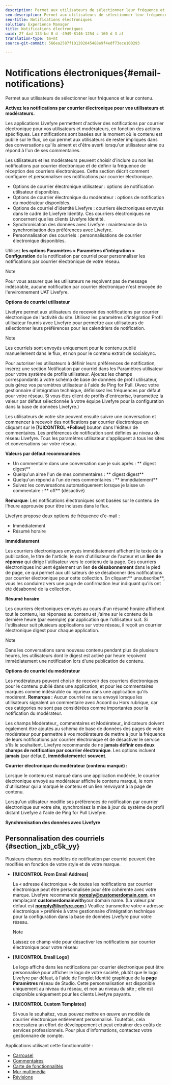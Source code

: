 ```yaml
---
description: Permet aux utilisateurs de sélectionner leur fréquence et leur contenu.
seo-description: Permet aux utilisateurs de sélectionner leur fréquence et leur contenu.
seo-title: Notifications électroniques
solution: Experience Manager
title: Notifications électroniques
uuid: 27 dad 133-bd 8 d -4949-8146-1254 c 160 d 3 af
translation-type: tm+mt
source-git-commit: 566ea2587f101202045488e9f4edf73ece100293

---
```



# Notifications électroniques{#email-notifications}

Permet aux utilisateurs de sélectionner leur fréquence et leur contenu.

**Activez les notifications par courrier électronique pour vos utilisateurs et modérateurs.**

Les applications Livefyre permettent d'activer des notifications par courrier électronique pour vos utilisateurs et modérateurs, en fonction des actions spécifiques. Les notifications sont basées sur le moment où le contenu est publié sur le flux, ce qui permet aux utilisateurs de rester impliqués dans des conversations qu'ils aiment et d'être averti lorsqu'un utilisateur aime ou répond à l'un de ses commentaires.

Les utilisateurs et les modérateurs peuvent choisir d'inclure ou non les notifications par courrier électronique et de définir la fréquence de réception des courriers électroniques. Cette section décrit comment configurer et personnaliser ces notifications par courrier électronique.

* Options de courrier électronique utilisateur : options de notification utilisateur disponibles.
* Options de courrier électronique du modérateur : options de notification du modérateur disponibles.
* Options de courriel d'identité Livefyre : courriers électroniques envoyés dans le cadre de Livefyre Identity. Ces courriers électroniques ne concernent que les clients Livefyre Identité.
* Synchronisation des données avec Livefyre : maintenance de la synchronisation des préférences avec Livefyre.
* Personnalisation des courriels : personnalisations de courrier électronique disponibles.

Utilisez **les options Paramètres > Paramètres d'intégration > Configuration** de la notification par courriel pour personnaliser les notifications par courrier électronique de votre réseau.

>[!NOTE]
>
>Pour vous assurer que les utilisateurs ne reçoivent pas de message indésirable, aucune notification par courrier électronique n'est envoyée de l'environnement UAT Livefyre.

**Options de courriel utilisateur**

Livefyre permet aux utilisateurs de recevoir des notifications par courrier électronique de l'activité du site. Utilisez les paramètres d'intégration Profil utilisateur fournis avec Livefyre pour permettre aux utilisateurs de sélectionner leurs préférences pour les calendriers de notification.

>[!NOTE]
>
>Les courriels sont envoyés uniquement pour le contenu publié manuellement dans le flux, et non pour le contenu extrait de socialsync.

Pour autoriser les utilisateurs à définir leurs préférences de notification, insérez une section Notification par courriel dans les Paramètres utilisateur pour votre système de profils utilisateur. Ajoutez les champs correspondants à votre schéma de base de données de profil utilisateur, puis gérez vos paramètres utilisateur à l'aide de Ping for Pull. (Avec votre gestionnaire d'intégration technique, définissez les fréquences par défaut pour votre réseau. Si vous êtes client de profils d'entreprise, transmettez la valeur par défaut sélectionnée à votre équipe Livefyre pour la configuration dans la base de données Livefyre.)

Les utilisateurs de votre site peuvent ensuite suivre une conversation et commencer à recevoir des notifications par courrier électronique en cliquant sur le **[!UICONTROL +Follow]** bouton dans l'éditeur de commentaires. Les préférences de notification sont définies au niveau du réseau Livefyre. Tous les paramètres utilisateur s'appliquent à tous les sites et conversations sur votre réseau.

**Valeurs par défaut recommandées**

* Un commentaire dans une conversation que je suis après : ** digest digest**
* Quelqu'un aime l'un de mes commentaires : ** digest digest**
* Quelqu'un répond à l'un de mes commentaires : ** immédiatement**
* Suivez les conversations automatiquement lorsque je laisse un commentaire : ** off** (désactivé)

**Remarque**: Les notifications électroniques sont basées sur le contenu de l'heure approuvée pour être incluses dans le flux.

Livefyre propose deux options de fréquence d'e-mail :

* Immédiatement
* Résumé horaire

**Immédiatement**

Les courriers électroniques envoyés immédiatement affichent le texte de la publication, le titre de l'article, le nom d'utilisateur de l'auteur et un **lien de réponse** qui dirige l'utilisateur vers le contenu de la page. Ces courriers électroniques incluent également un lien **de désabonnement** dans le pied de page, ce qui permet aux utilisateurs de se désabonner des notifications par courrier électronique pour cette collection. En cliquant** unsubscribe**, vous les conduirez vers une page de confirmation leur indiquant qu'ils ont été désabonné de la collection.

**Résumé horaire**

Les courriers électroniques envoyés au cours d'un résumé horaire affichent tout le contenu, les réponses au contenu et j'aime sur le contenu de la dernière heure (par exemple) par application que l'utilisateur suit. Si l'utilisateur suit plusieurs applications sur votre réseau, il reçoit un courrier électronique digest pour chaque application.

>[!NOTE]
>
>Dans les conversations sans nouveau contenu pendant plus de plusieurs heures, les utilisateurs dont le digest est activé par heure reçoivent immédiatement une notification lors d'une publication de contenu.

**Options de courriel du modérateur**

Les modérateurs peuvent choisir de recevoir des courriers électroniques pour le contenu publié dans une application, et pour les commentaires marqués comme indésirable ou injurieux dans une application qu'ils modérent. **Remarque :** Aucun courriel ne sera envoyé lorsque les utilisateurs signalent un commentaire avec Accord ou Hors rubrique, car ces catégories ne sont pas considérées comme importantes pour la notification du modérateur.

Les champs Modérateur_ commentaires et Modérateur_ indicateurs doivent également être ajoutés au schéma de base de données des pages de votre modérateur pour permettre à vos modérateurs de mettre à jour la fréquence de leurs notifications par courrier électronique et de désactiver le service s'ils le souhaitent. Livefyre recommande de ne **jamais définir ces deux champs de notification par courrier électronique**. Les options incluent **jamais** (par défaut), **immédiatement**et **souvent**.

**Courrier électronique du modérateur (contenu marqué) :**

Lorsque le contenu est marqué dans une application modérée, le courrier électronique envoyé au modérateur affiche le contenu marqué, le nom d'utilisateur qui a marqué le contenu et un lien renvoyant à la page de contenu.

Lorsqu'un utilisateur modifie ses préférences de notification par courrier électronique sur votre site, synchronisez la mise à jour du système de profil distant Livefyre à l'aide de Ping for Pull Livefyre.

**Synchronisation des données avec Livefyre**

## Personnalisation des courriels {#section_jxb_c5k_yy}

Plusieurs champs des modèles de notification par courriel peuvent être modifiés en fonction de votre style et de votre marque.

* **[!UICONTROL From Email Address]**

   La « adresse électronique » de toutes les notifications par courrier électronique peut être personnalisée pour être cohérente avec votre marque. Livefyre recommande **noreply@customerdomain.com**, en remplaçant **customerdomainwith**your domain name. (La valeur par défaut est **noreply@livefyre.com**.) Veuillez transmettre votre « adresse électronique » préférée à votre gestionnaire d'intégration technique pour la configuration dans la base de données Livefyre pour votre réseau.

   >[!NOTE]
   >
   >Laissez ce champ vide pour désactiver les notifications par courrier électronique pour votre réseau

* **[!UICONTROL Email Logo]**

   Le logo affiché dans les notifications par courrier électronique peut être personnalisé pour afficher le logo de votre société, plutôt que le logo Livefyre par défaut, à l'aide de l'onglet Identité graphique de la **page Paramètres** réseau de Studio. Cette personnalisation est disponible uniquement au niveau du réseau, et non au niveau du site ; elle est disponible uniquement pour les clients Livefyre payants.

* **[!UICONTROL Custom Templates]**

   Si vous le souhaitez, vous pouvez mettre en œuvre un modèle de courrier électronique entièrement personnalisé. Toutefois, cela nécessitera un effort de développement et peut entraîner des coûts de services professionnels. Pour plus d'informations, contactez votre gestionnaire de compte.



Applications utilisant cette fonctionnalité :

* [Carrousel](/help/using/c-about-apps/c-carousel-app/c-carousel-app.md#c_carousel_app)
* [Commentaires](/help/using/c-about-apps/c-comments/c-comments.md)
* [Carte de fonctionnalités](/help/using/c-about-apps/c-feature-card-app/c-feature-card-app.md#c_feature_card_app)
* [Mur multimédia](/help/using/c-about-apps/c-media-wall-app/c-media-wall-app.md#c_media_wall_app)
* [Révisions](/help/using/c-about-apps/c-reviews-app/c-reviews-app.md#c_reviews_app)

